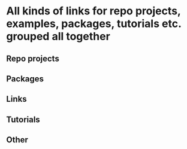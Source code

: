 # All kinds of links for repo projects, examples, packages, tutorials etc. grouped all together

## Repo projects


## Packages



## Links



## Tutorials



## Other
